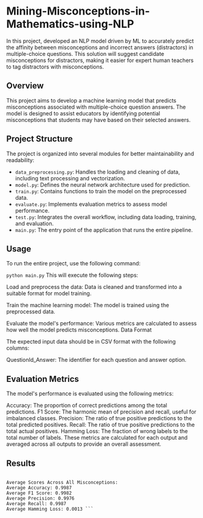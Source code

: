 # Mining-Misconceptions-in-Mathematics-using-NLP

In this project, developed an NLP model driven by ML to accurately predict the affinity between misconceptions and incorrect answers (distractors) in multiple-choice questions. This solution will suggest candidate misconceptions for distractors, making it easier for expert human teachers to tag distractors with misconceptions.

## Overview
This project aims to develop a machine learning model that predicts misconceptions associated with multiple-choice question answers. The model is designed to assist educators by identifying potential misconceptions that students may have based on their selected answers.

## Project Structure
The project is organized into several modules for better maintainability and readability:

- `data_preprocessing.py`: Handles the loading and cleaning of data, including text processing and vectorization.
- `model.py`: Defines the neural network architecture used for prediction.
- `train.py`: Contains functions to train the model on the preprocessed data.
- `evaluate.py`: Implements evaluation metrics to assess model performance.
- `test.py`: Integrates the overall workflow, including data loading, training, and evaluation.
- `main.py`: The entry point of the application that runs the entire pipeline.


## Usage

To run the entire project, use the following command:

```python main.py```
This will execute the following steps:

Load and preprocess the data: Data is cleaned and transformed into a suitable format for model training.

Train the machine learning model: The model is trained using the preprocessed data.

Evaluate the model's performance: Various metrics are calculated to assess how well the model predicts misconceptions.
Data Format

The expected input data should be in CSV format with the following columns:

QuestionId_Answer: The identifier for each question and answer option.

## Evaluation Metrics

The model's performance is evaluated using the following metrics:

Accuracy: The proportion of correct predictions among the total predictions.
F1 Score: The harmonic mean of precision and recall, useful for imbalanced classes.
Precision: The ratio of true positive predictions to the total predicted positives.
Recall: The ratio of true positive predictions to the total actual positives.
Hamming Loss: The fraction of wrong labels to the total number of labels.
These metrics are calculated for each output and averaged across all outputs to provide an overall assessment.

## Results 

```Overall Evaluation Metrics:

Average Scores Across All Misconceptions:
Average Accuracy: 0.9987
Average F1 Score: 0.9982
Average Precision: 0.9976
Average Recall: 0.9987 
Average Hamming Loss: 0.0013 ```


